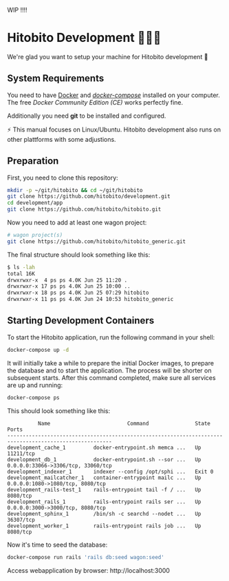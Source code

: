 WIP !!!!
 
# Hitobito Development 👩🏽‍💻

We're glad you want to setup your machine for Hitobito development 💃

## System Requirements

You need to have [Docker][docker] and _[docker-compose][doco]_ installed on your computer.
The free _Docker Community Edition (CE)_ works perfectly fine.

[docker]: https://docs.docker.com/install/
[doco]: https://docs.docker.com/compose/install/

Additionally you need **git** to be installed and configured.
 
   ⚡ This manual focuses on Linux/Ubuntu. Hitobito development also runs on other plattforms with some adjustions. 

## Preparation

First, you need to clone this repository:

```bash
mkdir -p ~/git/hitobito && cd ~/git/hitobito
git clone https://github.com/hitobito/development.git
cd development/app
git clone https://github.com/hitobito/hitobito.git
```

Now you need to add at least one wagon project:

```bash
# wagon project(s)
git clone https://github.com/hitobito/hitobito_generic.git 
```

The final structure should look something like this:

```bash
$ ls -lah
total 16K
drwxrwxr-x  4 ps ps 4.0K Jun 25 11:20 .
drwxrwxr-x 17 ps ps 4.0K Jun 25 10:00 ..
drwxrwxr-x 18 ps ps 4.0K Jun 25 07:29 hitobito
drwxrwxr-x 11 ps ps 4.0K Jun 24 10:53 hitobito_generic
```

## Starting Development Containers

To start the Hitobito application, run the following command in your shell:

```bash
docker-compose up -d
```

It will initially take a while to prepare the initial Docker images, to prepare the database and to start the application.
The process will be shorter on subsequent starts. After this command completed, make sure all services are up and running:

```bash
docker-compose ps
```

This should look something like this:

```
          Name                         Command               State                  Ports               
--------------------------------------------------------------------------------------------------------
development_cache_1         docker-entrypoint.sh memca ...   Up       11211/tcp                         
development_db_1            docker-entrypoint.sh --sor ...   Up       0.0.0.0:33066->3306/tcp, 33060/tcp
development_indexer_1       indexer --config /opt/sphi ...   Exit 0                                     
development_mailcatcher_1   container-entrypoint mailc ...   Up       0.0.0.0:1080->1080/tcp, 8080/tcp  
development_rails-test_1    rails-entrypoint tail -f / ...   Up       8080/tcp                          
development_rails_1         rails-entrypoint rails ser ...   Up       0.0.0.0:3000->3000/tcp, 8080/tcp  
development_sphinx_1        /bin/sh -c searchd --nodet ...   Up       36307/tcp                         
development_worker_1        rails-entrypoint rails job ...   Up       8080/tcp     
```

Now it's time to seed the database:

```bash
docker-compose run rails 'rails db:seed wagon:seed'
```

Access webapplication by browser: http://localhost:3000
